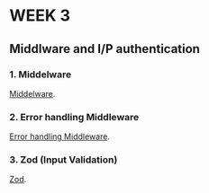 # WEEK 3

## Middlware and I/P authentication

### 1. Middelware

 [Middelware](https://expressjs.com/en/guide/using-middleware.html#middleware.router).


### 2. Error handling Middleware 

 [Error handling Middleware](https://expressjs.com/en/guide/using-middleware.html#middleware.error-handling).

### 3. Zod (Input Validation)
 [Zod](https://zod.dev/?id=basic-usage).

